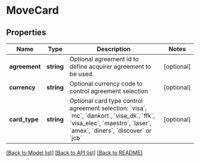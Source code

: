 # MoveCard

## Properties
 Name          | Type       | Description                                                                                                                                                                                                                                                                               | Notes      
---------------|------------|-------------------------------------------------------------------------------------------------------------------------------------------------------------------------------------------------------------------------------------------------------------------------------------------|------------
 **agreement** | **string** | Optional agreement id to define acquirer agreement to be used.                                                                                                                                                                                                                            | [optional] 
 **currency**  | **string** | Optional currency code to control agreement selection                                                                                                                                                                                                                                     | [optional] 
 **card_type** | **string** | Optional card type control agreement selection: &#x60;visa&#x60;, &#x60;mc&#x60;, &#x60;dankort&#x60;, &#x60;visa_dk&#x60;, &#x60;ffk&#x60;, &#x60;visa_elec&#x60;, &#x60;maestro&#x60;, &#x60;laser&#x60;, &#x60;amex&#x60;, &#x60;diners&#x60;, &#x60;discover&#x60; or &#x60;jcb&#x60; | [optional] 

[[Back to Model list]](../../README.md#documentation-for-models) [[Back to API list]](../../README.md#documentation-for-api-endpoints) [[Back to README]](../../README.md)

